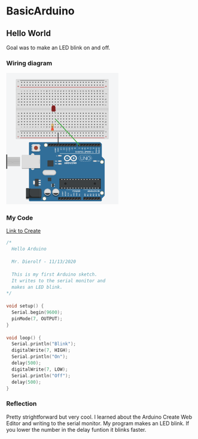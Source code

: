 # BasicArduino

## Hello World

Goal was to make an LED blink on and off.

### Wiring diagram

<img src="Images\HelloArduino.png" width = "300">

### My Code

[Link to Create](https://create.arduino.cc/editor/OneCHSEngr/278b79a8-ddf5-4306-bdc7-293704e709f9/preview)

```C++
/*
  Hello Arduino

  Mr. Dierolf - 11/13/2020

  This is my first Arduino sketch.
  It writes to the serial monitor and
  makes an LED blink.
*/

void setup() {
  Serial.begin(9600);
  pinMode(7, OUTPUT);
}

void loop() {
  Serial.println("Blink");
  digitalWrite(7, HIGH);
  Serial.println("On");
  delay(500);
  digitalWrite(7, LOW);
  Serial.println("Off");
  delay(500);
}

```

### Reflection

Pretty strightforward but very cool.  I learned about the Arduino Create Web Editor and writing to the serial monitor.  My program makes an LED blink.  If you lower the number in the delay funtion it blinks faster.
